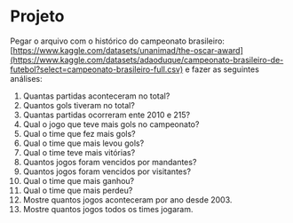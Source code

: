 # Projeto


Pegar o arquivo com o histórico do campeonato brasileiro: [https://www.kaggle.com/datasets/unanimad/the-oscar-award](https://www.kaggle.com/datasets/adaoduque/campeonato-brasileiro-de-futebol?select=campeonato-brasileiro-full.csv) e fazer as seguintes análises:

1) Quantas partidas aconteceram no total?
2) Quantos gols tiveram no total?
3) Quantas partidas ocorreram ente 2010 e 215?
4) Qual o jogo que teve mais gols no campeonato?
5) Qual o time que fez mais gols?
6) Qual o time que mais levou gols?
9) Qual o time teve mais vitórias?
10) Quantos jogos foram vencidos por mandantes?
11) Quantos jogos foram vencidos por visitantes?
12) Qual o time que mais ganhou?
13) Qual o time que mais perdeu?
14) Mostre quantos jogos aconteceram por ano desde 2003.
15) Mostre quantos jogos todos os times jogaram.
